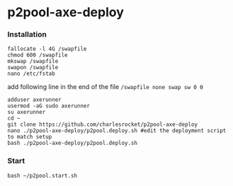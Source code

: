 # p2pool-axe-deploy
### Installation
```
fallocate -l 4G /swapfile
chmod 600 /swapfile
mkswap /swapfile
swapon /swapfile
nano /etc/fstab
```
add following line in the end of the file `/swapfile none swap sw 0 0`
```
adduser axerunner
usermod -aG sudo axerunner
su axerunner
cd ~
git clone https://github.com/charlesrocket/p2pool-axe-deploy
nano ./p2pool-axe-deploy/p2pool.deploy.sh #edit the deployment script to match setup
bash ./p2pool-axe-deploy/p2pool.deploy.sh
```

### Start
`bash ~/p2pool.start.sh`
